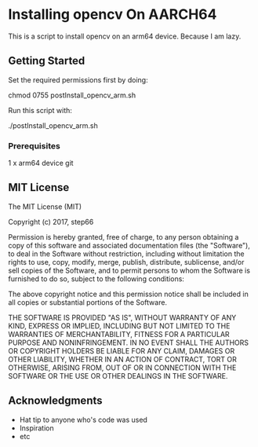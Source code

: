 # Installing opencv On AARCH64

This is a script to install opencv on an arm64 device. Because I am lazy. 

## Getting Started

Set the required permissions first by doing: 

chmod 0755 postInstall_opencv_arm.sh 

Run this script with: 

./postInstall_opencv_arm.sh

### Prerequisites

1 x arm64 device
git

## MIT License

The MIT License (MIT)

Copyright (c) 2017, step66

Permission is hereby granted, free of charge, to any person obtaining a copy of
this software and associated documentation files (the "Software"), to deal in
the Software without restriction, including without limitation the rights to
use, copy, modify, merge, publish, distribute, sublicense, and/or sell copies of
the Software, and to permit persons to whom the Software is furnished to do so,
subject to the following conditions:

The above copyright notice and this permission notice shall be included in all
copies or substantial portions of the Software.

THE SOFTWARE IS PROVIDED "AS IS", WITHOUT WARRANTY OF ANY KIND, EXPRESS OR
IMPLIED, INCLUDING BUT NOT LIMITED TO THE WARRANTIES OF MERCHANTABILITY, FITNESS
FOR A PARTICULAR PURPOSE AND NONINFRINGEMENT. IN NO EVENT SHALL THE AUTHORS OR
COPYRIGHT HOLDERS BE LIABLE FOR ANY CLAIM, DAMAGES OR OTHER LIABILITY, WHETHER
IN AN ACTION OF CONTRACT, TORT OR OTHERWISE, ARISING FROM, OUT OF OR IN
CONNECTION WITH THE SOFTWARE OR THE USE OR OTHER DEALINGS IN THE SOFTWARE.

## Acknowledgments

* Hat tip to anyone who's code was used
* Inspiration
* etc
